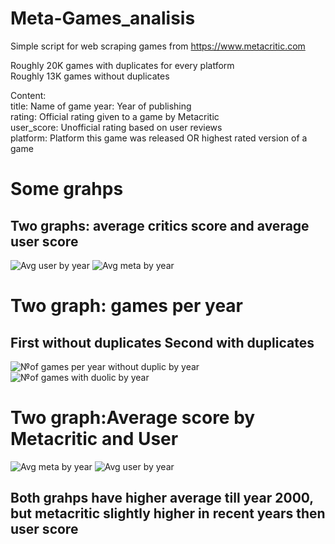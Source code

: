 # Meta-Games_analisis
Simple script for web scraping  games from https://www.metacritic.com 

Roughly 20K games with duplicates for every platform  
Roughly 13K games without duplicates

Content:  
title: Name of game 
year: Year of publishing  
rating: Official rating given to a game by Metacritic   
user_score: Unofficial rating based on user reviews   
platform: Platform this game was released OR highest rated version of a game  



# Some grahps 
## Two graphs: average critics score and average user score 
![Avg user by year](https://user-images.githubusercontent.com/45687211/202182540-39d8772f-17c9-4104-a81b-e65489ab1e52.png)
![Avg meta by year](https://user-images.githubusercontent.com/45687211/202182567-b6102838-6cd8-4a24-bf65-bfa83f76ba09.png)


# Two graph: games per year   
## First without duplicates  Second with duplicates  


![№of games per year without duplic by year](https://user-images.githubusercontent.com/45687211/202182815-9d13950d-e00d-4923-b30b-dcb69d3923bb.png)
![№of games with duolic by year](https://user-images.githubusercontent.com/45687211/202182828-0ce8a17b-5f64-4eef-8526-f00a261d07b8.png)

# Two graph:Average score by Metacritic and User 
![Avg meta by year](https://user-images.githubusercontent.com/45687211/203310937-eac8d6de-bedf-466c-ab6d-36cb66a090cd.png)
![Avg user by year](https://user-images.githubusercontent.com/45687211/203310956-91a09f47-60b4-45b5-84ac-a2cf8844ae3e.png)
## Both grahps have higher average till year 2000, but metacritic slightly higher in recent years then user score 
